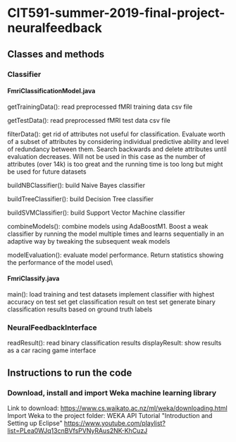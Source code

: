 # CIT591-summer-2019-final-project-neuralfeedback

## Classes and methods
### Classifier
#### FmriClassificationModel.java
getTrainingData(): read preprocessed fMRI training data csv file

getTestData(): read preprocessed fMRI test data csv file

filterData(): get rid of attributes not useful for classification. Evaluate worth of a subset of attributes by considering individual predictive ability and level of redundancy between them. Search backwards and delete attributes until evaluation decreases. Will not be used in this case as the number of attributes (over 14k) is too great and the running time is too long but might be used for future datasets

buildNBClassifier(): build Naive Bayes classifier

buildTreeClassifier(): build Decision Tree classifier

buildSVMClassifier(): build Support Vector Machine classifier

combineModels(): combine models using AdaBoostM1. Boost a weak classifier by running the model multiple times and learns sequentially in an adaptive way by tweaking the subsequent weak models

modelEvaluation(): evaluate model performance. Return statistics showing the performance of the model used\

#### FmriClassify.java
main(): 
load training and test datasets 
implement classifier with highest accuracy on test set
get classification result on test set
generate binary classification results based on ground truth labels 

### NeuralFeedbackInterface
readResult(): read binary classification results
displayResult: show results as a car racing game interface

## Instructions to run the code 
### Download, install and import Weka machine learning library
Link to download: https://www.cs.waikato.ac.nz/ml/weka/downloading.html \
Import Weka to the project folder: WEKA API Tutorial "Introduction and Setting up Eclipse" https://www.youtube.com/playlist?list=PLea0WJq13cnBVfsPVNyRAus2NK-KhCuzJ

